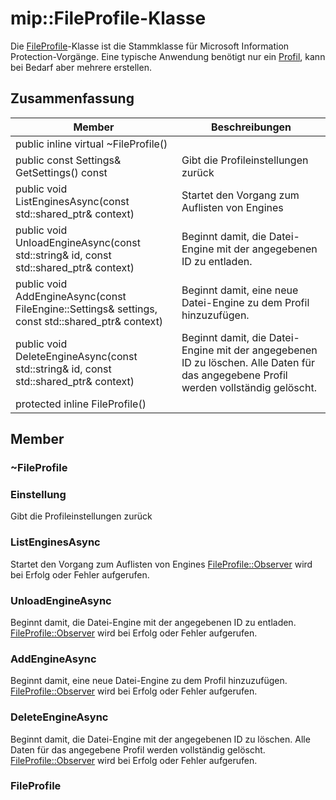 # <a name="class-mipfileprofile"></a>mip::FileProfile-Klasse 
Die [FileProfile](#classmip_1_1_file_profile)-Klasse ist die Stammklasse für Microsoft Information Protection-Vorgänge.
Eine typische Anwendung benötigt nur ein [Profil](#classmip_1_1_profile), kann bei Bedarf aber mehrere erstellen.
  
## <a name="summary"></a>Zusammenfassung
 Member                        | Beschreibungen                                
--------------------------------|---------------------------------------------
public inline virtual ~FileProfile()  |  
public const Settings& GetSettings() const  |  Gibt die Profileinstellungen zurück
public void ListEnginesAsync(const std::shared_ptr<void>& context)  |  Startet den Vorgang zum Auflisten von Engines
public void UnloadEngineAsync(const std::string& id, const std::shared_ptr<void>& context)  |  Beginnt damit, die Datei-Engine mit der angegebenen ID zu entladen.
public void AddEngineAsync(const FileEngine::Settings& settings, const std::shared_ptr<void>& context)  |  Beginnt damit, eine neue Datei-Engine zu dem Profil hinzuzufügen.
public void DeleteEngineAsync(const std::string& id, const std::shared_ptr<void>& context)  |  Beginnt damit, die Datei-Engine mit der angegebenen ID zu löschen. Alle Daten für das angegebene Profil werden vollständig gelöscht.
protected inline FileProfile()  |  
  
## <a name="members"></a>Member
  
### <a name="fileprofile"></a>~FileProfile
  
### <a name="settings"></a>Einstellung
Gibt die Profileinstellungen zurück
  
### <a name="listenginesasync"></a>ListEnginesAsync
Startet den Vorgang zum Auflisten von Engines
[FileProfile::Observer](#classmip_1_1_file_profile_1_1_observer) wird bei Erfolg oder Fehler aufgerufen.
  
### <a name="unloadengineasync"></a>UnloadEngineAsync
Beginnt damit, die Datei-Engine mit der angegebenen ID zu entladen. [FileProfile::Observer](#classmip_1_1_file_profile_1_1_observer) wird bei Erfolg oder Fehler aufgerufen.
  
### <a name="addengineasync"></a>AddEngineAsync
Beginnt damit, eine neue Datei-Engine zu dem Profil hinzuzufügen.
[FileProfile::Observer](#classmip_1_1_file_profile_1_1_observer) wird bei Erfolg oder Fehler aufgerufen.
  
### <a name="deleteengineasync"></a>DeleteEngineAsync
Beginnt damit, die Datei-Engine mit der angegebenen ID zu löschen. Alle Daten für das angegebene Profil werden vollständig gelöscht.
[FileProfile::Observer](#classmip_1_1_file_profile_1_1_observer) wird bei Erfolg oder Fehler aufgerufen.
  
### <a name="fileprofile"></a>FileProfile